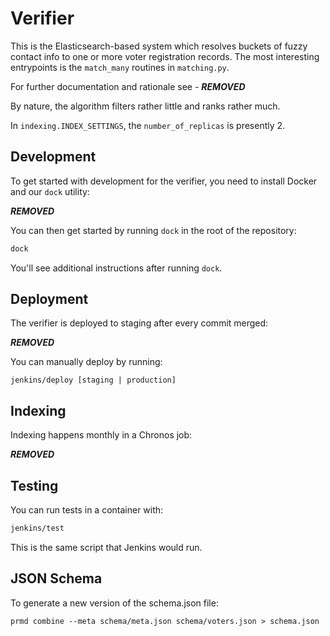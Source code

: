 # Verifier

This is the Elasticsearch-based system which resolves buckets of fuzzy contact
info to one or more voter registration records. The most interesting
entrypoints is the `match_many` routines in `matching.py`.

For further documentation and rationale see -
***REMOVED***

By nature, the algorithm filters rather little and ranks rather much.

In `indexing.INDEX_SETTINGS`, the `number_of_replicas` is presently 2.

## Development

To get started with development for the verifier, you need to install
Docker and our `dock` utility:

***REMOVED***

You can then get started by running `dock` in the root of the repository:

```bash
dock
```

You'll see additional instructions after running `dock`.

## Deployment

The verifier is deployed to staging after every commit merged:

***REMOVED***

You can manually deploy by running:

```
jenkins/deploy [staging | production]
```

## Indexing

Indexing happens monthly in a Chronos job:

***REMOVED***

## Testing

You can run tests in a container with:

```bash
jenkins/test
```

This is the same script that Jenkins would run.

## JSON Schema

To generate a new version of the schema.json file:

```
prmd combine --meta schema/meta.json schema/voters.json > schema.json
```
